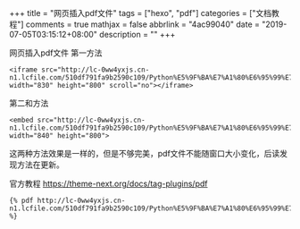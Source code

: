 +++
title = "网页插入pdf文件"
tags = ["hexo", "pdf"]
categories = ["文档教程"]
comments = true
mathjax = false
abbrlink = "4ac99040"
date = "2019-07-05T03:15:12+08:00"
description = ""
+++


网页插入pdf文件
第一方法
```
<iframe src="http://lc-0ww4yxjs.cn-n1.lcfile.com/510df791fa9b2590c109/Python%E5%9F%BA%E7%A1%80%E6%95%99%E7%A8%8B%EF%BC%88%E7%AC%AC3%E7%89%88%EF%BC%89.pdf" width="830" height="800" scroll="no"></iframe>
```
第二和方法

```
<embed src="http://lc-0ww4yxjs.cn-n1.lcfile.com/510df791fa9b2590c109/Python%E5%9F%BA%E7%A1%80%E6%95%99%E7%A8%8B%EF%BC%88%E7%AC%AC3%E7%89%88%EF%BC%89.pdf" width="840" height="800"> 
```

这两种方法效果是一样的，但是不够完美，pdf文件不能随窗口大小变化，后读发现方法在更新。


官方教程
https://theme-next.org/docs/tag-plugins/pdf
```
{% pdf http://lc-0ww4yxjs.cn-n1.lcfile.com/510df791fa9b2590c109/Python%E5%9F%BA%E7%A1%80%E6%95%99%E7%A8%8B%EF%BC%88%E7%AC%AC3%E7%89%88%EF%BC%89.pdf %}
```
<escape><!-- more --></escape>